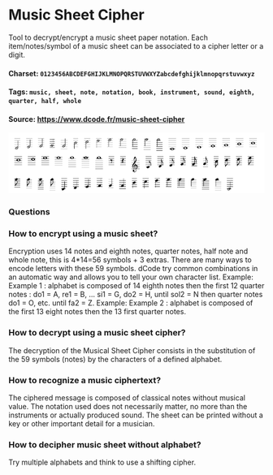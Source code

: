 # Music Sheet Cipher
Tool to decrypt/encrypt a music sheet paper notation. Each item/notes/symbol of a music sheet can be associated to a cipher letter or a digit.

#### Charset: `0123456ABCDEFGHIJKLMNOPQRSTUVWXYZabcdefghijklmnopqrstuvwxyz`

#### Tags: `music, sheet, note, notation, book, instrument, sound, eighth, quarter, half, whole`

#### Source: https://www.dcode.fr/music-sheet-cipher

![combined](./combined.png)

### Questions

### How to encrypt using a music sheet?
Encryption uses 14 notes and eighth notes, quarter notes, half note and whole note, this is 4*14=56 symbols + 3 extras. There are many ways to encode letters with these 59 symbols. dCode try common combinations in an automatic way and allows you to tell your own character list. Example: Example 1 : alphabet is composed of 14 eighth notes then the first 12 quarter notes : do1 = A, re1 = B, ... si1 = G, do2 = H, until sol2 = N then quarter notes do1 = O, etc. until fa2 = Z. Example: Example 2 : alphabet is composed of the first 13 eight notes then the 13 first quarter notes.

### How to decrypt using a music sheet cipher?
The decryption of the Musical Sheet Cipher consists in the substitution of the 59 symbols (notes) by the characters of a defined alphabet.

### How to recognize a music ciphertext?
The ciphered message is composed of classical notes without musical value. The notation used does not necessarily matter, no more than the instruments or actually produced sound. The sheet can be printed without a key or other important detail for a musician.

### How to decipher music sheet without alphabet?
Try multiple alphabets and think to use a shifting cipher.

